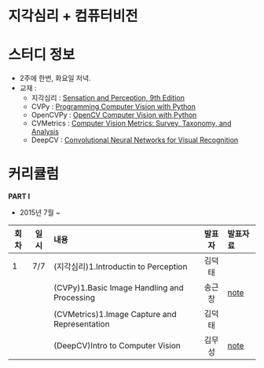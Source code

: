 
# 지각심리 + 컴퓨터비전

# 스터디 정보 
* 2주에 한번, 화요일 저녁.
* 교재 : 
  - 지각심리 : [Sensation and Perception, 9th Edition](http://www.amazon.com/Sensation-Perception-CourseMate-Printed-Access/dp/1133958494)
  - CVPy : [Programming Computer Vision with Python](http://www.amazon.com/Programming-Computer-Vision-Python-algorithms/dp/1449316549/)
  - OpenCVPy :  [OpenCV Computer Vision with Python](http://www.amazon.com/OpenCV-Computer-Vision-Python-Joseph/dp/1506080944)
  - CVMetrics : [Computer Vision Metrics: Survey, Taxonomy, and Analysis](http://www.amazon.com/Computer-Vision-Metrics-Taxonomy-Analysis/dp/1430259299/)
  - DeepCV : [Convolutional Neural Networks for Visual Recognition](http://cs231n.stanford.edu/syllabus.html)

# 커리큘럼
<b>PART I</b>
* 2015년 7월 ~ 

| 회차  | 일시   | 내용                                  | 발표자  |              발표자료                    |
| ----- |:------:| :-------------------------------------|:-------:|:---------------------------------------- |
| 1 |7/7|(지각심리)1.Introductin to Perception |김덕태| |
|   |   |(CVPy)1.Basic Image Handling and Processing |송근창|[note](http://nbviewer.ipython.org/github/psygrammer/cav/blob/master/part1/study01/cvpy/Programming_Computer_Vision_with_Python_ch01_Basic_Image_Handling_and_Processing.ipynb)|
|   |   |(CVMetrics)1.Image Capture and Representation |김덕태||
|   |   |(DeepCV)Intro to Computer Vision |김무성|[note](http://nbviewer.ipython.org/github/psygrammer/cav/blob/master/part1/study01/deepcv/Intro_to_Computer_Vision.ipynb)|
